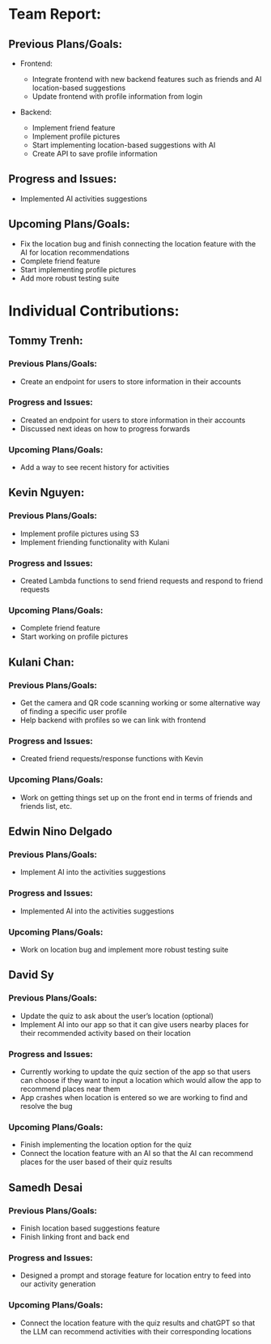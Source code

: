 # Team Report:
## Previous Plans/Goals:
- Frontend:
  - Integrate frontend with new backend features such as friends and AI location-based suggestions
  - Update frontend with profile information from login

- Backend:
  - Implement friend feature 
  - Implement profile pictures
  - Start implementing location-based suggestions with AI
  - Create API to save profile information
## Progress and Issues:
- Implemented AI activities suggestions
## Upcoming Plans/Goals:
- Fix the location bug and finish connecting the location feature with the AI for location recommendations
- Complete friend feature
- Start implementing profile pictures
- Add more robust testing suite
# Individual Contributions: 
## Tommy Trenh:
### Previous Plans/Goals:
- Create an endpoint for users to store information in their accounts
### Progress and Issues:
- Created an endpoint for users to store information in their accounts
- Discussed next ideas on how to progress forwards
### Upcoming Plans/Goals:
- Add a way to see recent history for activities
## Kevin Nguyen: 
### Previous Plans/Goals:
- Implement profile pictures using S3 
- Implement friending functionality with Kulani
### Progress and Issues:
- Created Lambda functions to send friend requests and respond to friend requests
### Upcoming Plans/Goals:
- Complete friend feature
- Start working on profile pictures
## Kulani Chan: 
### Previous Plans/Goals:
- Get the camera and QR code scanning working or some alternative way of finding a specific user profile
- Help backend with profiles so we can link with frontend
### Progress and Issues:
- Created friend requests/response functions with Kevin
### Upcoming Plans/Goals:
- Work on getting things set up on the front end in terms of friends and friends list, etc.
## Edwin Nino Delgado
### Previous Plans/Goals:
- Implement AI into the activities suggestions
### Progress and Issues:
- Implemented AI into the activities suggestions
### Upcoming Plans/Goals:
- Work on location bug and implement more robust testing suite
## David Sy
### Previous Plans/Goals:
- Update the quiz to ask about the user’s location (optional)
- Implement AI into our app so that it can give users nearby places for their recommended activity based on their location
### Progress and Issues:
- Currently working to update the quiz section of the app so that users can choose if they want to input a location which would allow the app to recommend places near them
- App crashes when location is entered so we are working to find and resolve the bug
### Upcoming Plans/Goals:
- Finish implementing the location option for the quiz
- Connect the location feature with an AI so that the AI can recommend places for the user based of their quiz results
## Samedh Desai
### Previous Plans/Goals:
- Finish location based suggestions feature
- Finish linking front and back end
### Progress and Issues:
- Designed a prompt and storage feature for location entry to feed into our activity generation
### Upcoming Plans/Goals:
- Connect the location feature with the quiz results and chatGPT so that the LLM can recommend activities with their corresponding locations
